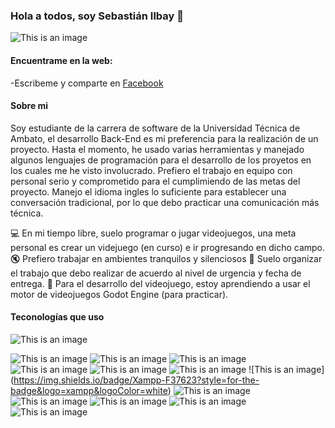 ### Hola a todos, soy Sebastián Ilbay 👋

<!--
**ATLASSdeveloper/ATLASSdeveloper** is a ✨ _special_ ✨ repository because its `README.md` (this file) appears on your GitHub profile.

Here are some ideas to get you started:

- 🔭 I’m currently working on ...
- 🌱 I’m currently learning ...
- 👯 I’m looking to collaborate on ...
- 🤔 I’m looking for help with ...
- 💬 Ask me about ...
- 📫 How to reach me: ...
- 😄 Pronouns: ...
- ⚡ Fun fact: ...
-->
![This is an image](http://i.imgur.com/hV6uJKv.jpg)

#### Encuentrame en la web:

-Escribeme y comparte en [Facebook](https://www.facebook.com/sebastian.ilbay)

#### Sobre mi

Soy estudiante de la carrera de software de la Universidad Técnica de Ambato, el desarrollo Back-End es mi preferencia para la realización de un proyecto.
Hasta el momento, he usado varias herramientas y manejado algunos lenguajes de programación para el desarrollo de los proyetos en los cuales me he visto involucrado.
Prefiero el trabajo en equipo con personal serio y comprometido para el cumplimiendo de las metas del proyecto. 
Manejo el idioma ingles lo suficiente para establecer una conversación tradicional, por lo que debo practicar una comunicación más técnica.

:computer: En mi tiempo libre, suelo programar o jugar videojuegos, una meta personal es crear un videjuego (en curso) e ir progresando en dicho campo.
:mute: Prefiero trabajar en ambientes tranquilos y silenciosos
:date: Suelo organizar el trabajo que debo realizar de acuerdo al nivel de urgencia y fecha de entrega.
:construction: Para el desarrollo del videojuego, estoy aprendiendo a usar el motor de videojuegos Godot Engine (para practicar).

#### Teconologías que uso
![This is an image](https://img.shields.io/badge/Wordpress-21759B?style=for-the-badge&logo=wordpress&logoColor=white)


![This is an image](https://img.shields.io/badge/Oracle-F80000?style=for-the-badge&logo=oracle&logoColor=black)
![This is an image](https://img.shields.io/badge/MySQL-005C84?style=for-the-badge&logo=mysql&logoColor=white)
![This is an image](https://img.shields.io/badge/.NET-512BD4?style=for-the-badge&logo=dotnet&logoColor=white)
![This is an image](https://img.shields.io/badge/Bootstrap-563D7C?style=for-the-badge&logo=bootstrap&logoColor=white)
![This is an image](https://img.shields.io/badge/Godot-478CBF?style=for-the-badge&logo=GodotEngine&logoColor=white)
	![This is an image](https://img.shields.io/badge/jQuery-0769AD?style=for-the-badge&logo=jquery&logoColor=white)
 ![This is an image] (https://img.shields.io/badge/Xampp-F37623?style=for-the-badge&logo=xampp&logoColor=white)
![This is an image](https://img.shields.io/badge/JSS-F7DF1E?style=for-the-badge&logo=JSS&logoColor=white)
![This is an image](https://img.shields.io/badge/apache%20netbeans-1B6AC6?style=for-the-badge&logo=apache%20netbeans%20IDE&logoColor=white)
![This is an image](https://img.shields.io/badge/sublime_text-%23575757.svg?&style=for-the-badge&logo=sublime-text&logoColor=important)
![This is an image](https://img.shields.io/badge/VSCode-0078D4?style=for-the-badge&logo=visual%20studio%20code&logoColor=white)
![This is an image](https://img.shields.io/badge/Visual_Studio-5C2D91?style=for-the-badge&logo=visual%20studio&logoColor=white)



